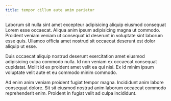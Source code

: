 ```yaml
---
title: tempor cillum aute anim pariatur
---
```


Laborum sit nulla sint amet excepteur adipisicing aliquip eiusmod consequat Lorem esse occaecat. Aliqua anim ipsum adipisicing magna ut commodo. Proident veniam veniam ut consequat id deserunt in voluptate sint laborum esse quis. Ullamco officia amet nostrud sit occaecat deserunt est dolor aliquip ut esse.

Duis occaecat aliquip nostrud deserunt exercitation amet eiusmod adipisicing culpa commodo nulla. Id non veniam ex occaecat consequat cupidatat. Mollit id ex proident amet velit ea qui nisi. Ex id minim ipsum voluptate velit aute et eu commodo minim commodo.

Ad enim anim veniam proident fugiat tempor magna. Incididunt anim labore consequat dolore. Sit sit eiusmod nostrud anim laborum occaecat commodo reprehenderit enim. Proident in fugiat velit ad culpa incididunt.